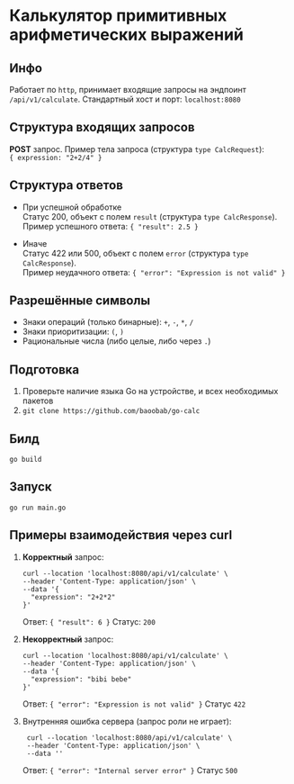 # Калькулятор примитивных арифметических выражений

## Инфо

Работает по `http`, принимает входящие запросы на эндпоинт `/api/v1/calculate`.
Стандартный хост и порт: `localhost:8080`

## Структура входящих запросов

**POST** запрос. Пример тела запроса (структура `type CalcRequest`):
<br>`{ expression: "2+2/4" }`

## Структура ответов

- При успешной обработке
<br>Статус 200, объект с полем `result` (структура `type CalcResponse`).
<br>Пример успешного ответа: `{ "result": 2.5 } `

- Иначе 
<br>Статус 422 или 500, объект с полем `error` (структура `type CalcResponse`).
<br> Пример неудачного ответа: `{ "error": "Expression is not valid" } `

## Разрешённые символы

- Знаки операций (только бинарные): `+`, `-`, `*`, `/`
- Знаки приоритизации: `(`, `)`
- Рациональные числа (либо целые, либо через `.`)

## Подготовка

1. Проверьте наличие языка Go на устройстве, и всех необходимых пакетов
2. ```git clone https://github.com/baoobab/go-calc```

## Билд

```
go build
```

## Запуск

```
go run main.go
```

## Примеры взаимодействия через curl

1. **Корректный** запрос:
    ```
    curl --location 'localhost:8080/api/v1/calculate' \
    --header 'Content-Type: application/json' \
    --data '{
      "expression": "2+2*2"
    }'
    ```
   Ответ: `{ "result": 6 }` Статус: `200`

2. **Некорректный** запрос:
    ```
    curl --location 'localhost:8080/api/v1/calculate' \
    --header 'Content-Type: application/json' \
    --data '{
      "expression": "bibi bebe"
    }'
    ```
   Ответ: `{ "error": "Expression is not valid" }` Статус `422`

3. Внутренняя ошибка сервера (запрос роли не играет):
   ```
    curl --location 'localhost:8080/api/v1/calculate' \
    --header 'Content-Type: application/json' \
    --data ''
    ```
   Ответ: `{ "error": "Internal server error" }` Статус `500`
